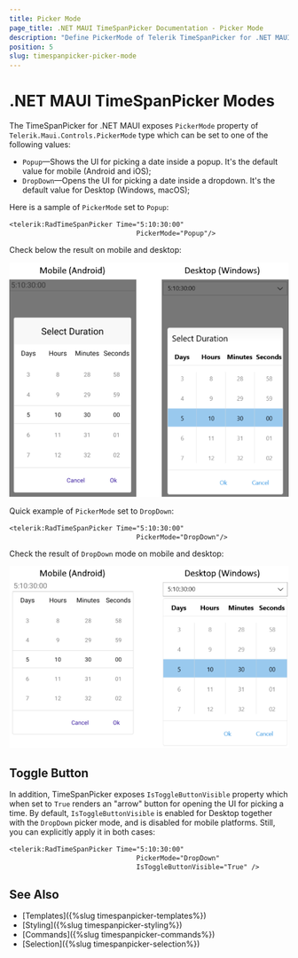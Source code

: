 ```yaml
---
title: Picker Mode
page_title: .NET MAUI TimeSpanPicker Documentation - Picker Mode
description: "Define PickerMode of Telerik TimeSpanPicker for .NET MAUI to either DropDown or Popup."
position: 5
slug: timespanpicker-picker-mode
---  
```


# .NET MAUI TimeSpanPicker Modes

The TimeSpanPicker for .NET MAUI exposes `PickerMode` property of `Telerik.Maui.Controls.PickerMode` type which can be set to one of the following values:

* `Popup`&mdash;Shows the UI for picking a date inside a popup. It's the default value for mobile (Android and iOS);
* `DropDown`&mdash;Opens the UI for picking a date inside a dropdown. It's the default value for Desktop (Windows, macOS);

Here is a sample of `PickerMode` set to `Popup`:

```XAML
<telerik:RadTimeSpanPicker Time="5:10:30:00"
                                PickerMode="Popup"/>
```

Check below the result on mobile and desktop:

![TimeSpanPicker Picker Mode](images/timespanpicker-pickermode-popup.png)

Quick example of `PickerMode` set to `DropDown`:

```XAML
<telerik:RadTimeSpanPicker Time="5:10:30:00"
                                PickerMode="DropDown"/>
```

Check the result of `DropDown` mode on mobile and desktop:

![TimeSpanPicker Picker Mode](images/timespanpicker-pickermode-dropdown.png)

## Toggle Button

In addition, TimeSpanPicker exposes `IsToggleButtonVisible` property which when set to `True` renders an "arrow" button for opening the UI for picking a time. By default, `IsToggleButtonVisible` is enabled for Desktop together with the `DropDown` picker mode, and is disabled for mobile platforms. Still, you can explicitly apply it in both cases:

```XAML
<telerik:RadTimeSpanPicker Time="5:10:30:00"
								PickerMode="DropDown"
								IsToggleButtonVisible="True" />
```

## See Also

- [Templates]({%slug timespanpicker-templates%})
- [Styling]({%slug timespanpicker-styling%})
- [Commands]({%slug timespanpicker-commands%})
- [Selection]({%slug timespanpicker-selection%})
